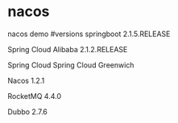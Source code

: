# nacos
nacos demo
#versions
springboot 2.1.5.RELEASE

Spring Cloud Alibaba 2.1.2.RELEASE

Spring Cloud Spring Cloud Greenwich

Nacos 1.2.1

RocketMQ 4.4.0

Dubbo 2.7.6
